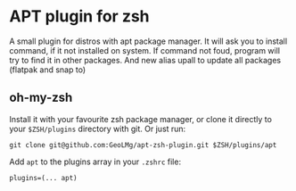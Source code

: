 # APT plugin for zsh

A small plugin for distros with apt package manager. It will ask you to install command, if it not installed on system. If command not foud, program will try to find it in other packages. And new alias upall to update all packages (flatpak and snap to)

## oh-my-zsh

Install it with your favourite zsh package manager, or clone it directly to your `$ZSH/plugins` directory with git. Or just run:

```shell notranslate position-relative overflow-auto
git clone git@github.com:GeoLMg/apt-zsh-plugin.git $ZSH/plugins/apt
```

Add `apt` to the plugins array in your `.zshrc` file:

```shell notranslate position-relative overflow-auto
plugins=(... apt)
```



